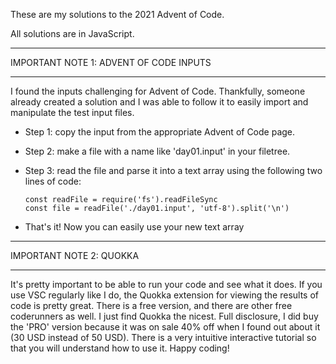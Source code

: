 These are my solutions to the 2021 Advent of Code.

All solutions are in JavaScript.

***

IMPORTANT NOTE 1: ADVENT OF CODE INPUTS

***

I found the inputs challenging for Advent of Code. Thankfully, someone already created a solution and I was able to follow it to easily import and manipulate the test input files. 

* Step 1: copy the input from the appropriate Advent of Code page.
* Step 2: make a file with a name like 'day01.input' in your filetree.
* Step 3: read the file and parse it into a text array using the following two lines of code: 

  ```
  const readFile = require('fs').readFileSync
  const file = readFile('./day01.input', 'utf-8').split('\n')
  
* That's it! Now you can easily use your new text array

***

IMPORTANT NOTE 2: QUOKKA

***

It's pretty important to be able to run your code and see what it does. If you use VSC regularly like I do, the Quokka extension for viewing the results of code is pretty great. There is a free version, and there are other free coderunners as well. I just find Quokka the nicest. Full disclosure, I did buy the 'PRO' version because it was on sale 40% off when I found out about it (30 USD instead of 50 USD). There is a very intuitive interactive tutorial so that you will understand how to use it. Happy coding!